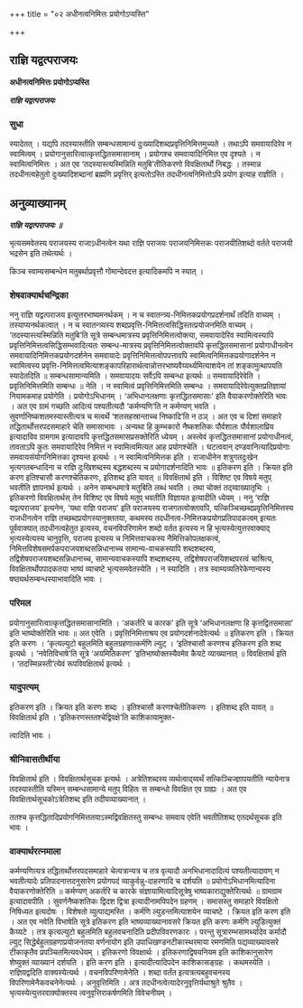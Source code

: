 +++
title = "०२ अधीनत्वनिमित्तः प्रयोगोऽप्यस्ति"

+++


## राज्ञि यद्वत्पराजयः

**अधीनत्वनिमित्तः प्रयोगोऽप्यस्ति**

***राज्ञि यद्वत्पराजयः***

### **सुधा**

स्यादेतत् । यद्यपि तदस्यास्तीति सम्बन्धसामान्यं दुःख्यादिशब्दप्रवृत्तिनिमित्तमुच्यते । तथाऽपि समवायादिरेव न स्वामित्वम् । प्रयोगानुसारित्वात्कृत्तद्धितसमासानाम् । प्रयोगश्च समवायादिनिमित्त एव दृश्यते । न स्वामित्वनिमित्तः । अत एव ‘तदस्यास्त्यस्मिन्निति मतुबि’तीतिकरणो विवक्षितार्थो निबद्धः । तस्मान्न तदधीनत्वहेतुतो दुःख्यादिशब्दानां ब्रह्मणि प्रवृत्तिर् इत्यतोऽस्ति तदधीनत्वनिमित्तोऽपि प्रयोग इत्याह राज्ञीति ।

## **अनुव्याख्यानम्**

 ***राज्ञि यद्वत्पराजयः ॥***

भृत्यसमवेतस्य पराजयस्य राजाऽधीनत्वेन यथा राज्ञि पराजयः पराजयनिमित्तकः पराजयीतिशब्दो वर्तते पराजयी भद्रसेन इति तथेत्यर्थः ।

किञ्च स्वाम्यसम्बन्धेन मतुबर्थाप्रवृत्तौ गोमान्देवदत्त इत्यादिकमपि न स्यात् ।

### **शेषवाक्यार्थचन्द्रिका**

ननु राज्ञि यद्वत्पराजय इत्युत्तरभाष्यमनर्थकम् । न च स्वातन्त्र्य-निमित्तकप्रयोगप्रदर्शनार्थं तदिति वाच्यम् । तस्याप्यनर्थकत्वात् । न च स्वातन्त्र्यस्य शब्दप्रवृत्ति-निमित्तत्वसिद्धिस्तत्प्रयोजनमिति वाच्यम् । ‘तदस्यास्त्यस्मिन्निति मतुबि’ति सूत्रे सम्बन्धमात्रस्य प्रवृत्तिनिमित्तत्वोक्त्या, समवायादेरिव स्वामित्वस्यापि प्रवृत्तिनिमित्तत्वसिद्धिसम्भवादित्यतः सम्बन्ध-मात्रस्य प्रवृत्तिनिमित्तत्वोक्तावपि कृत्तद्धितसमासानां प्रयोगाधीनत्वेन समवायादिनिमित्तकप्रयोगदर्शनेन समवायादेः प्रवृत्तिनिमित्तत्वोपपत्तावपि स्वामित्वनिमित्तकप्रयोगादर्शनेन न स्वामित्वस्य प्रवृत्ति-निमित्तत्वमित्याशङ्कापरिहारार्थत्वान्नोत्तरभाष्यवैय्यर्थ्यमित्याशयेन तां शङ्कामुत्थापयति स्यादेतदिति ॥ सम्बन्धसामान्यमिति । समवायादयः सर्वेऽपि सम्बन्धा इत्यर्थः ॥ समवायादिरेवेति । प्रवृत्तिनिमित्तमिति सम्बन्धः ॥ नेति । न स्वामित्वं प्रवृत्तिनिमित्तमिति सम्बन्धः । समवायादिरेवेत्युक्तप्रतिज्ञायां नियामकमाह प्रयोगेति । प्रयोगोऽभिधानम् । ‘अभिधानलक्षणाः कृत्तद्धितसमासाः’ इति वैयाकरणोक्तेरिति भावः । अत एव ग्रामं गच्छति आदित्यं पश्यतीत्यदौ ‘कर्मण्यणि’ति न कर्मण्यण् भवति । सुवर्णानिष्कशतमस्यास्तीत्यत्र च मत्वर्थे ‘शतसहस्रान्ताच्च निष्कादि’ति न ठञ् । अत एव च दिशां समाहारे तद्धितार्थोत्तरपदसमाहारे चेति समासाभावः । अन्यथा हि कुम्भकारो नैष्कशतिकः पौर्वशालः पौर्वशालाप्रिय इत्यादाविव ग्रामगाम इत्यादावपि कृत्तद्धितसमासप्रसक्तेरिति ध्येयम् । अस्त्वेवं कृत्तद्धितसमासानां प्रयोगाधीनत्वं, तावताऽपि कुतः समवायादिरेव निमित्तं न स्वामित्वमित्यत आह प्रयोगश्चेति । घटत्ववान् दण्डवानित्यादिप्रयोगाः समवायसंयोगनिमित्तका दृश्यन्त इत्यर्थः । न स्वामित्वनिमित्तक इति । राजाधीनेन शत्रुगतदुःखेन भृत्यगतबन्धादिना च राज्ञि दुःखिशब्दस्य बद्धशब्दस्य च प्रयोगादर्शनादिति भावः ॥ इतिकरण इति । क्रियत इति करण इतिश्चासौ करणश्चेतिकरणः, इतिशब्द इति यावत् ॥ विवक्षितार्थ इति । विशिष्ट एव विषये मतुप् भवतीति ज्ञापनार्थ इत्यर्थः । अनेन सम्बन्धमात्रे मतुबिति लब्धं भवति । तथा चोक्तं तद्य्वाख्यातृभिः । इतिकरणो विवक्षितार्थस् तेन विशिष्ट एव विषये मतुप् भवतीति विज्ञायत इत्यादीति ध्येयम् । ननु ‘राज्ञि यद्वत्पराजय’ इत्यनेन, ‘यथा राज्ञि पराजय’ इति पराजयस्य राजगतत्वोक्तावपि, यत्किञ्चिच्छब्दप्रवृत्तिनिमित्तस्य राजधीनत्वेन राज्ञि तच्छब्दप्रयोगस्यानुक्ततया, कथमस्य तदधीनत्व-निमित्तकप्रयोगप्रतिपादकत्वम् इत्यतः पूर्ववाक्यात् तदधीनत्वहेतुत इत्यस्य, वचनविपरिणामेन शब्दो वर्तत इत्यस्य न हि भृत्यस्येत्युत्तरवाक्याद् भृत्यस्येत्यस्य चानुवृत्ति, पराजय इत्यस्य च निमित्तवाचकस्य नैमित्तिकोपलक्षकत्वं, निमित्तविशेषसमर्पकपराजयशब्दसन्निधानाच्च सामान्य-वाचकस्यापि शब्दशब्दस्य, तद्विशेषपराजयशब्दसन्निधानाच्च, सामान्यवाचकस्यापि शब्दशब्दस्य, तद्विशेषपराजयिशब्दपरत्वं चाश्रित्य, विवक्षितार्थोपपादकतया भाष्यं व्याचष्टे भृत्यसमवेतस्येति । न स्यादिति । तत्र स्वाम्यव्यतिरेकेणान्यस्य षष्ठ्यर्थसम्बन्धस्याभावादिति भावः ।

### **परिमल**

प्रयोगानुसारित्वात्कृत्तद्धितसमासानामिति । ‘अकर्तरि च कारक’ इति सूत्रे ‘अभिधानलक्षणा हि कृत्तद्वितसमासा’ इति भाष्योक्तेरिति भावः ॥ अत एवेति । प्रवृत्तिनिमित्ताश्रय एव प्रयोगदर्शनादेवेत्यर्थः ॥ इतिकरण इति । क्रियत इति करणः । ‘कृत्यल्युटो बहुलमिति बहुलग्रहणात्कर्मणि ल्युट् । ‘इतिश्चासौ करणश्च इतिकरण इति शब्द इत्यर्थः । ‘नवेतिविभाषे’ति सूत्रे ‘अयमितिकरण’ ‘इतिभाष्योक्तस्यैवमेव कैयटे व्याख्यानात् ॥ विवक्षितार्थ इति । ‘तदस्मिन्नस्ती’त्येवं रूपविवक्षितार्थ इत्यर्थः ।

### **यादुपत्यम्**

इतिकरण इति । क्रियत इति करणः शब्दः । इतिश्चासौ करणश्चेतीतिकरणः । इतिशब्द इति यावत् ॥ विवक्षितार्थ इति । ‘इतिकरणस्ततश्चेद्विवक्षे’ति काशिकायामुक्त-

त्वादिति भावः ।

### **श्रीनिवासतीर्थीया**

विवक्षितार्थ इति । विवक्षितार्थसूचक इत्यर्थः । अत्रेतिशब्दस्य व्यर्थत्वाद्य्वर्थं सत्किञ्चिज्ज्ञापयतीति न्यायेनात्र तदस्यास्तीति यस्मिन् सम्बन्धसामान्ये मतुप् विहितः स सम्बन्धो विवक्षित एव ग्राह्यः । अत एव विवक्षितार्थसूचकोऽत्रेतिशब्द इति तदीयव्याख्यानात् ।

ततश्च कृत्तद्धितादिप्रयोगनिमित्ततयाऽस्मद्विवक्षितस्तु सम्बन्धः समवाय एवेति भवतीतिशब्द एतदर्थसूचक इति भावः ।

### **वाक्यार्थरत्नमाला**

कर्मण्यणित्यत्र तद्धितार्थोत्तरपदसमाहारे चेत्यत्रान्यत्र च तत्र वृत्यादौ अनभिधानादादित्यं पश्यतीत्यादावण् न भवतीत्यादेः प्रतिपादनात्तदनुसारेण प्रयोगपदं व्याकुर्वन्नु-दाहरणादि च दर्शयति ॥ प्रयोगोऽभिधानमित्यादिना वैयाकरणोक्तेरिति ॥ कर्मण्यण् अकर्तरि च कारके संज्ञायामित्यादिसूत्रेषु भाष्यकाराद्युक्तेरित्यर्थः ॥ ग्रामग्राम इत्यादावपीति । सुवर्णनैष्कशतिकः द्विदश द्वित्रा इत्यादीनामपिपदेन ग्रहणम् । समासस्तु समाहारे विवक्षितो निषिध्यत इत्यदोषः । विशेषतो व्युत्पाद्यमस्ति । कर्मणि ल्युडन्तमित्याशयेन व्याचष्टे । क्रियत इति करण इति । अत एव नवेति विभाषेति सूत्रे इतिकरण इति भाष्यव्याख्यानावसरे क्रियत इति करणः कर्मणि ल्युडित्युक्तं कैय्यटे । तत्र कृत्यल्युटो बहुलमिति बहुलवचनादिति प्रदीपविवरणकारः । परन्तु सूत्रारम्भसामर्थ्यादेव कर्मादौ ल्युट् सिद्धेर्बहुलग्रहणाप्रयोजनतया वर्णनायोग इति उपाधिखण्डनटीकास्थरमाया रमणमिति पद्यव्याख्यावसरे टीकाकृतैव प्रपञ्चितमित्यवधेयम् । इतिकरणो विवक्षार्थः । इतिकरणाद्विषयनियम इति काशिकानुसारेण शेष्युक्तं व्याख्यानं दर्शयति । इति करण इति । इत्यादीत्यादिपदेन काशिकासङ्ग्रहः । कथमस्येति । राज्ञियद्वदिति वाक्यस्येत्यर्थः । वचनविपरिणामेनेति । शब्दा वर्तंत इत्यत्रत्यबहुवचनस्य विपरिणामेनैकवचनेनेत्यर्थः । अनुवृत्तिमिति । अत्र तदधीनत्वेत्यादेरनुवृत्तिर्यथाश्रुते श्रुतैव । भृत्यस्येत्युत्तरवाक्योक्तस्य त्वनुवृत्तिराकर्षणमिति विवेचनीयम् ।





